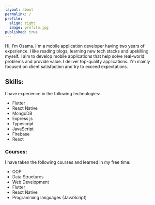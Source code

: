 ```yaml
---
layout: about
permalink: /
profile:
  align: right
  image: profile.jpg
published: true
---
```


Hi, I'm Osama. I'm a mobile application developer having two years of experience. I like reading blogs, learning new tech stacks and upskilling myself. I aim to develop mobile applications that help solve real-world problems and provide value. I deliver top-quality applications. I'm mainly focused on client satisfaction and try to exceed expectations. 

## Skills:

I have experience in the following technologies:
- Flutter
- React Native
- MongoDB
- Express js
- Typescript
- JavaScript
- Firebase
- React




### Courses:
I have taken the following courses and learned in my free time:

- OOP
- Data Structures
- Web Development
- Flutter 
- React Native
- Programming languages (JavaScript)

